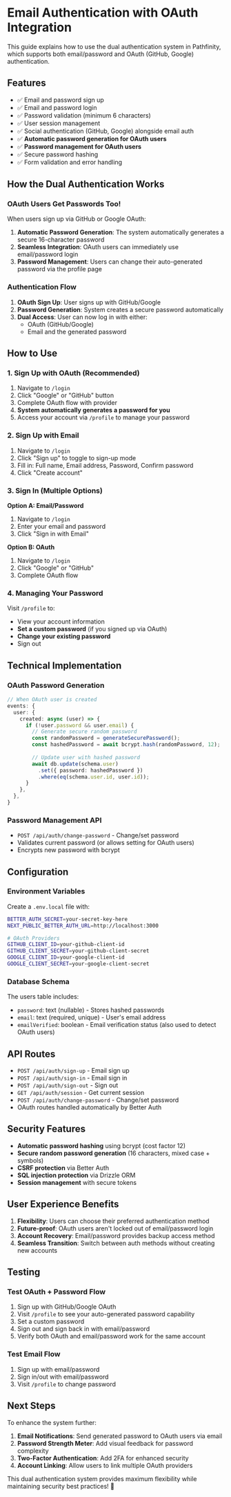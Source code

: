 # Email Authentication with OAuth Integration

This guide explains how to use the dual authentication system in Pathfinity, which supports both email/password and OAuth (GitHub, Google) authentication.

## Features

- ✅ Email and password sign up
- ✅ Email and password login
- ✅ Password validation (minimum 6 characters)
- ✅ User session management
- ✅ Social authentication (GitHub, Google) alongside email auth
- ✅ **Automatic password generation for OAuth users**
- ✅ **Password management for OAuth users**
- ✅ Secure password hashing
- ✅ Form validation and error handling

## How the Dual Authentication Works

### OAuth Users Get Passwords Too!

When users sign up via GitHub or Google OAuth:

1. **Automatic Password Generation**: The system automatically generates a secure 16-character password
2. **Seamless Integration**: OAuth users can immediately use email/password login
3. **Password Management**: Users can change their auto-generated password via the profile page

### Authentication Flow

1. **OAuth Sign Up**: User signs up with GitHub/Google
2. **Password Generation**: System creates a secure password automatically
3. **Dual Access**: User can now log in with either:
   - OAuth (GitHub/Google)
   - Email and the generated password

## How to Use

### 1. Sign Up with OAuth (Recommended)

1. Navigate to `/login`
2. Click "Google" or "GitHub" button
3. Complete OAuth flow with provider
4. **System automatically generates a password for you**
5. Access your account via `/profile` to manage your password

### 2. Sign Up with Email

1. Navigate to `/login`
2. Click "Sign up" to toggle to sign-up mode
3. Fill in: Full name, Email address, Password, Confirm password
4. Click "Create account"

### 3. Sign In (Multiple Options)

**Option A: Email/Password**
1. Navigate to `/login`
2. Enter your email and password
3. Click "Sign in with Email"

**Option B: OAuth**
1. Navigate to `/login`
2. Click "Google" or "GitHub"
3. Complete OAuth flow

### 4. Managing Your Password

Visit `/profile` to:
- View your account information
- **Set a custom password** (if you signed up via OAuth)
- **Change your existing password**
- Sign out

## Technical Implementation

### OAuth Password Generation

```typescript
// When OAuth user is created
events: {
  user: {
    created: async (user) => {
      if (!user.password && user.email) {
        // Generate secure random password
        const randomPassword = generateSecurePassword();
        const hashedPassword = await bcrypt.hash(randomPassword, 12);
        
        // Update user with hashed password
        await db.update(schema.user)
          .set({ password: hashedPassword })
          .where(eq(schema.user.id, user.id));
      }
    },
  },
}
```

### Password Management API

- `POST /api/auth/change-password` - Change/set password
- Validates current password (or allows setting for OAuth users)
- Encrypts new password with bcrypt

## Configuration

### Environment Variables

Create a `.env.local` file with:

```bash
BETTER_AUTH_SECRET=your-secret-key-here
NEXT_PUBLIC_BETTER_AUTH_URL=http://localhost:3000

# OAuth Providers
GITHUB_CLIENT_ID=your-github-client-id
GITHUB_CLIENT_SECRET=your-github-client-secret
GOOGLE_CLIENT_ID=your-google-client-id
GOOGLE_CLIENT_SECRET=your-google-client-secret
```

### Database Schema

The users table includes:

- `password`: text (nullable) - Stores hashed passwords
- `email`: text (required, unique) - User's email address
- `emailVerified`: boolean - Email verification status (also used to detect OAuth users)

## API Routes

- `POST /api/auth/sign-up` - Email sign up
- `POST /api/auth/sign-in` - Email sign in
- `POST /api/auth/sign-out` - Sign out
- `GET /api/auth/session` - Get current session
- `POST /api/auth/change-password` - Change/set password
- OAuth routes handled automatically by Better Auth

## Security Features

- **Automatic password hashing** using bcrypt (cost factor 12)
- **Secure random password generation** (16 characters, mixed case + symbols)
- **CSRF protection** via Better Auth
- **SQL injection protection** via Drizzle ORM
- **Session management** with secure tokens

## User Experience Benefits

1. **Flexibility**: Users can choose their preferred authentication method
2. **Future-proof**: OAuth users aren't locked out of email/password login
3. **Account Recovery**: Email/password provides backup access method
4. **Seamless Transition**: Switch between auth methods without creating new accounts

## Testing

### Test OAuth + Password Flow

1. Sign up with GitHub/Google OAuth
2. Visit `/profile` to see your auto-generated password capability
3. Set a custom password
4. Sign out and sign back in with email/password
5. Verify both OAuth and email/password work for the same account

### Test Email Flow

1. Sign up with email/password
2. Sign in/out with email/password
3. Visit `/profile` to change password

## Next Steps

To enhance the system further:

1. **Email Notifications**: Send generated password to OAuth users via email
2. **Password Strength Meter**: Add visual feedback for password complexity
3. **Two-Factor Authentication**: Add 2FA for enhanced security
4. **Account Linking**: Allow users to link multiple OAuth providers

This dual authentication system provides maximum flexibility while maintaining security best practices! 🚀